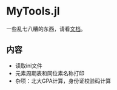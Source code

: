 # MyTools.jl

一些乱七八糟的东西，请看[文档](https://0382.github.io/mytools/)。

## 内容
- 读取ini文件
- 元素周期表和同位素名称打印
- 杂项：北大GPA计算，身份证校验码计算

